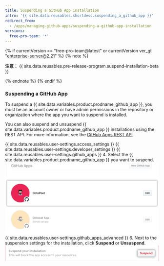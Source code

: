 ```yaml
---
title: Suspending a GitHub App installation
intro: '{{ site.data.reusables.shortdesc.suspending_a_github_app }}'
redirect_from:
  - /apps/managing-github-apps/suspending-a-github-app-installation
versions:
  free-pro-team: '*'
---
```


{% if currentVersion == "free-pro-team@latest" or currentVersion ver_gt "enterprise-server@2.21" %}
{% note %}

**注意：** {{ site.data.reusables.pre-release-program.suspend-installation-beta }}

{% endnote %}
{% endif %}

### Suspending a GitHub App

To suspend a {{ site.data.variables.product.prodname_github_app }}, you must be an account owner or have admin permissions in the repository or organization where the app you want to suspend is installed.

You can also suspend and unsuspend {{ site.data.variables.product.prodname_github_app }} installations using the REST API. For more information, see the [GitHub Apps REST API](/v3/apps/).

{{ site.data.reusables.user-settings.access_settings }}
{{ site.data.reusables.user-settings.developer_settings }}
{{ site.data.reusables.user-settings.github_apps }}
4. Select the {{ site.data.variables.product.prodname_github_app }} you want to suspend. ![App selection](/assets/images/github-apps/github_apps_select-app.png)
{{ site.data.reusables.user-settings.github_apps_advanced }}
6. Next to the suspension settings for the installation, click **Suspend** or **Unsuspend**. ![Suspend a GitHub App](/assets/images/github-apps/suspend-a-github-app.png)
